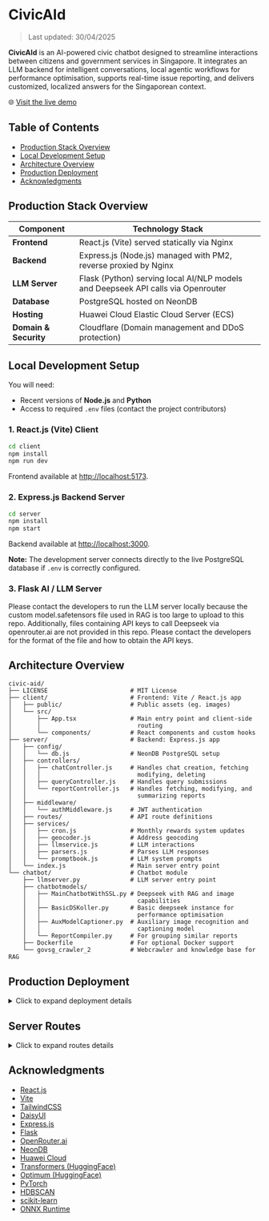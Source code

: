 # CivicAId

> Last updated: 30/04/2025

**CivicAId** is an AI-powered civic chatbot designed to streamline interactions between citizens and government services in Singapore. It integrates an LLM backend for intelligent conversations, local agentic workflows for performance optimisation, supports real-time issue reporting, and delivers customized, localized answers for the Singaporean context.

🌐 [Visit the live demo](https://civic-aid.ziwyy.com)

## Table of Contents

- [Production Stack Overview](#production-stack-overview)
- [Local Development Setup](#local-development-setup)
- [Architecture Overview](#architecture-overview)
- [Production Deployment](#production-deployment)
- [Acknowledgments](#acknowledgments)

## Production Stack Overview

| Component       | Technology Stack                              |
| --------------- | --------------------------------------------- |
| **Frontend**    | React.js (Vite) served statically via Nginx |
| **Backend**     | Express.js (Node.js) managed with PM2, reverse proxied by Nginx |
| **LLM Server**  | Flask (Python) serving local AI/NLP models and Deepseek API calls via Openrouter |
| **Database**    | PostgreSQL hosted on NeonDB |
| **Hosting**     | Huawei Cloud Elastic Cloud Server (ECS) |
| **Domain & Security** | Cloudflare (Domain management and DDoS protection) |

## Local Development Setup

You will need:
- Recent versions of **Node.js** and **Python**
- Access to required `.env` files (contact the project contributors)

### 1. React.js (Vite) Client

```bash
cd client
npm install
npm run dev
```

Frontend available at [http://localhost:5173](http://localhost:5173).

### 2. Express.js Backend Server

```bash
cd server
npm install
npm start
```

Backend available at [http://localhost:3000](http://localhost:3000).

**Note:** The development server connects directly to the live PostgreSQL database if `.env` is correctly configured.

### 3. Flask AI / LLM Server

Please contact the developers to run the LLM server locally because the custom model.safetensors file used in RAG is too large to upload to this repo.
Additionally, files containing API keys to call Deepseek via openrouter.ai are not provided in this repo. Please contact the developers for the format of the file and how to obtain the API keys.

## Architecture Overview

```
civic-aid/
├── LICENSE                       # MIT License
├── client/                       # Frontend: Vite / React.js app
│   ├── public/                   # Public assets (eg. images)
│   └── src/
│       ├── App.tsx               # Main entry point and client-side
│       │                           routing
│       └── components/           # React components and custom hooks
├── server/                       # Backend: Express.js app
│   ├── config/
│   │   └── db.js                 # NeonDB PostgreSQL setup
│   ├── controllers/
│   │   ├── chatController.js     # Handles chat creation, fetching
│   │   │                           modifying, deleting
│   │   ├── queryController.js    # Handles query submissions
│   │   └── reportController.js   # Handles fetching, modifying, and
│   │                               summarizing reports
│   ├── middleware/
│   │   └── authMiddleware.js     # JWT authentication 
│   ├── routes/                   # API route definitions
│   ├── services/
│   │   ├── cron.js               # Monthly rewards system updates
│   │   ├── geocoder.js           # Address geocoding
│   │   ├── llmservice.js         # LLM interactions
│   │   ├── parsers.js            # Parses LLM responses
│   │   └── promptbook.js         # LLM system prompts
│   └── index.js                  # Main server entry point
└── chatbot/                      # Chatbot module
    ├── llmserver.py              # LLM server entry point
    ├── chatbotmodels/
    │   ├── MainChatbotWithSSL.py # Deepseek with RAG and image
    │   │                           capabilities
    │   ├── BasicDSKoller.py      # Basic deepseek instance for 
    │   │                           performance optimisation
    │   ├── AuxModelCaptioner.py  # Auxiliary image recognition and 
    │   │                           captioning model
    │   └── ReportCompiler.py     # For grouping similar reports
    ├── Dockerfile                # For optional Docker support
    └── govsg_crawler_2           # Webcrawler and knowledge base for RAG
```

## Production Deployment

<details>
<summary>Click to expand deployment details</summary>

- **Frontend**  
  Built using `npm run build` and served via Nginx.

- **Backend**  
  Hosted with `pm2` and reverse proxied by Nginx (`/server/*` routes).

- **LLM Server**  
  Flask server hosted locally. Optional Docker support available.

- **Database**  
  PostgreSQL database hosted on NeonDB.

- **Domain and Security**  
  Managed through Cloudflare for DNS and DDoS protection.

_Nginx configuration files available upon request._

_model.safetensors file available upon request._
 
</details>

## Server Routes

<details>
<summary>Click to expand routes details</summary>

### Authentication routes
`POST /register`
```ts
Request {
    username: string,
    email: string,
    password: string
}

Response {
    success: boolean,
    error: undefined | string
}
```
`POST /login`
```ts
Request {
    username: string,
    password: string
}

Response {
    id: number,
    username: string,
    email: string,
    permissions: Array<string>
} | {
    error: string
}
```
`POST /logout`
```ts
Request {
    null
}

Response {
    success: boolean,
    error: undefined | string
}
```
`GET /protected`
```ts
Response {
    id: number,
    username: string,
    email: string,
    permissions: Array<string>,
    iat: string,
    exp: string
} | {
    error: string
}
```

### Chat routes
`POST /chats`
```ts
Request {
    chatId: string,
    title: string,
    type: string,
    createdAt: string
}

Response {
    success: boolean,
    error: undefined | string
}
```
`PATCH /chats/:chatId`
```ts
Request {
    title: string
}

Response {
    success: boolean,
    error: undefined | string
}
```
`GET /chats`
```ts
Response Array<{
    id: string,
    user_id: number,
    type: string,
    created_at: string,
    title: string
}> | {
    error: string
}
```
`GET /chats/:chatId`
```ts
Response Array<{
    id: string,
    user_id: number,
    chat_id: string,
    created_at: string,
    user_prompt: string,
    media_url: Array<string>,
    query_location: string,
    system_prompt: string,
    response: string,
    sources: Array<string>,
    is_valid: boolean,
    to_reply: boolean,
    query_confidence: number | null
}> | {
    error: string
}
```
`DELETE /chats/:chatId`
```ts
Response {
    success: boolean
} | {
    error: string
}
```

### Query routes
`POST /query`
```ts
Request {
    media: File | undefined,
    prompt: string,
    latitude: string,
    longitude: string,
    chatId: string
}

Response {
    title: string,
    media: string | undefined,
    summary: string,
    urgency: number,
    recommendedSteps: string,
    agency: string,
    sources: Array<string> | undefined,
    valid: true
} | {
    answer: string,
    sources: Array<string> | undefined,
    valid: true
    media: string | undefined
} | {
    valid: false
} | {
    error: string
}
```

### Reporting routes
`GET /reports/:id`
```ts
Response {
    id: string,
    user_id: number,
    chat_id: string,
    title: string,
    description: string,
    media_url: Array<string>,
    incident_location: string,
    agency: string,
    recommended_steps: string,
    urgency: number,
    report_confidence: number,
    status: 'pending' | 'in progress' | 'resolved' | 'rejected',
    created_at: string,
    resolved_at: string | null,
    is_public: boolean,
    upvote_count: number,
    remarks: string
} | {
    error: string
}
```
`GET /reports`
```ts
Response Array<{
    id: string,
    user_id: number,
    chat_id: string,
    title: string,
    description: string,
    media_url: Array<string>,
    longitude: string,
    latitude: string,
    agency: string,
    recommended_steps: string,
    urgency: number,
    report_confidence: number,
    status: 'pending' | 'in progress' | 'resolved' | 'rejected',
    created_at: string,
    resolved_at: string | null,
    is_public: boolean,
    upvote_count: number,
    remarks: string
}> | {
    error: string
}
```
`GET /reports/public`
```ts
Response Array<{
    id: string,
    user_id: number,
    chat_id: string,
    title: string,
    description: string,
    media_url: Array<string>,
    longitude: string,
    latitude: string,
    agency: string,
    recommended_steps: string,
    urgency: number,
    report_confidence: number,
    status: 'pending' | 'in progress' | 'resolved' | 'rejected',
    created_at: string,
    resolved_at: string | null,
    is_public: boolean,
    upvote_count: number,
    remarks: string
}> | {
    error: string
}
```
`PATCH /reports/:id`,
```ts
Request {
    newStatus: 'pending' | 'in progress' | 'resolved' | 'rejected',
    remarks: string
}

Response {
    id: string,
    user_id: number,
    chat_id: string,
    title: string,
    description: string,
    media_url: Array<string>,
    incident_location: string,
    agency: string,
    recommended_steps: string,
    urgency: number,
    report_confidence: number,
    status: 'pending' | 'in progress' | 'resolved' | 'rejected',
    created_at: string,
    resolved_at: string | null,
    is_public: boolean,
    upvote_count: number,
    remarks: string
} | {
    error: string
}
```
`POST /reports/set_is_public/:id`
```ts
Request {
    is_public: boolean
}

Response {
    success: boolean,
    error: undefined | string
}
```
`GET /reports/upvote_status`
```ts
Response Array<string> | {
    error: string
}
```
`POST /reports/upvote/:id`
```ts
Request {
}

Response {
    upvote_count: number
} | {
    error: string
}
```
`POST /reports/undo_upvote/:id`
```ts
Request {
}

Response {
    upvote_count: number
} | {
    error: string
}
```

### Commenting routes
`POST /comments`
```ts
Request {
    text: string,
    report_id: string,
    parent_id: undefined | number
}

Response {
    success: boolean,
    error: undefined | string
}
```
`GET /comments/:id`
```ts
Response Array<Comment>

Comment: {
    id: number,
    report_id: string,
    text: null | string,
    upvote_count: number,
    parent_id: null | number,
    created_at: string,
    deleted: boolean,
    children: Array<Comment>
}
```
`PATCH /comment/:id`
```ts
Request {
    text: string
}

Response {
    success: boolean,
    error: undefined | string
}
```
`DELETE /comment/:id`
```ts
Response {
    success: boolean,
    error: undefined | string
}
```

### Government routes
`GET /gov/reports`
```ts
Request {
    include_resolved: undefined | 1
}

Response Array<
    {
        id: string,
        user_id: number,
        chat_id: string,
        title: string,
        description: string,
        media_url: Array<string>,
        incident_location: string,
        agency: string,
        recommended_steps: string,
        urgency: number,
        report_confidence: number,
        status: 'pending' | 'in progress' | 'resolved' | 'rejected',
        created_at: string,
        resolved_at: string | null,
        is_public: boolean,
        upvote_count: number,
        remarks: string
    } | {
        valid: false
    }
> | {
    error: string
}
```

`PATCH /gov/reports/:id`
```ts
Request {
    newStatus: "pending" | "in progress" | "resolved" | "rejected",
    remarks: string ""
}

Response {
    id: string,
    user_id: number,
    chat_id: string,
    title: string,
    description: string,
    media_url: Array<string>,
    incident_location: string,
    agency: string,
    recommended_steps: string,
    urgency: number,
    report_confidence: number,
    status: 'pending' | 'in progress' | 'resolved' | 'rejected',
    created_at: string,
    resolved_at: string | null,
    is_public: boolean,
    upvote_count: number,
    remarks: string
} | {
    error: string
}
```

`GET /gov/reports_summary`
```ts
Request {
    newStatus: 'pending' | 'in progress' | 'resolved' | 'rejected'
}

Response Array<
    {
        summary: string,
        description: string,
        agency: string,
        recommendedSteps: string,
        urgency: number,
        confidence: number,
        valid: true
    } | {
        valid: false
    }
> | {
    error: string
}
```

### Miscellaneous routes
`POST /translate`
```ts
Request {
    text: string,
    target:"ENGLISH" | "CHINESE" | "MALAY" | "TAMIL" | undefined
}

Response {
    text: string
}
```

</details>

## Acknowledgments

- [React.js](https://react.dev/)
- [Vite](https://vitejs.dev/)
- [TailwindCSS](https://tailwindcss.com/)
- [DaisyUI](https://daisyui.com/)
- [Express.js](https://expressjs.com/)
- [Flask](https://flask.palletsprojects.com/)
- [OpenRouter.ai](https://openrouter.ai/)
- [NeonDB](https://neon.tech/)
- [Huawei Cloud](https://www.huaweicloud.com/)
- [Transformers (HuggingFace)](https://huggingface.co/docs/transformers) 
- [Optimum (HuggingFace)](https://huggingface.co/docs/optimum)
- [PyTorch](https://pytorch.org/docs/stable/)
- [HDBSCAN](https://hdbscan.readthedocs.io/) 
- [scikit-learn](https://scikit-learn.org/stable/)
- [ONNX Runtime](https://onnxruntime.ai/) 
